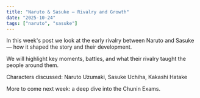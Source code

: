 ```yaml
---
title: "Naruto & Sasuke — Rivalry and Growth"
date: "2025-10-24"
tags: ["naruto", "sasuke"]
---
```


In this week's post we look at the early rivalry between Naruto and Sasuke — how it shaped the story and their development.

We will highlight key moments, battles, and what their rivalry taught the people around them.

Characters discussed: Naruto Uzumaki, Sasuke Uchiha, Kakashi Hatake

More to come next week: a deep dive into the Chunin Exams.
